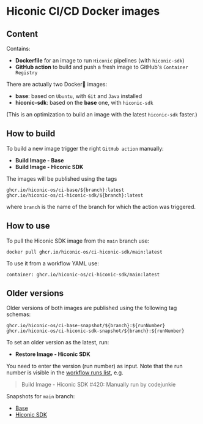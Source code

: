 # Hiconic CI/CD Docker images

## Content

Contains:
* **Dockerfile** for an image to run `Hiconic` pipelines (with `hiconic-sdk`)
* **GitHub action** to build and push a fresh image to GitHub's `Container Registry`

There are actually two Docker🐋 images:
* **base**: based on `Ubuntu`, with `Git` and `Java` installed
* **hiconic-sdk**: based on the **base** one, with `hiconic-sdk`

(This is an optimization to build an image with the latest `hiconic-sdk` faster.)

## How to build

To build a new image trigger the right `GitHub action` manually:
* **Build Image - Base**
* **Build Image - Hiconic SDK**

The images will be published using the tags

```
ghcr.io/hiconic-os/ci-base/${branch}:latest
ghcr.io/hiconic-os/ci-hiconic-sdk/${branch}:latest
```

where `branch` is the name of the branch for which the action was triggered.

## How to use

To pull the Hiconic SDK image from the `main` branch use:
```
docker pull ghcr.io/hiconic-os/ci-hiconic-sdk/main:latest
```

To use it from a workflow YAML use:
```
container: ghcr.io/hiconic-os/ci-hiconic-sdk/main:latest
```

## Older versions

Older versions of both images are published using the following tag schemas:

```
ghcr.io/hiconic-os/ci-base-snapshot/${branch}:${runNumber}
ghcr.io/hiconic-os/ci-hiconic-sdk-snapshot/${branch}:${runNumber}
```

To set an older version as the latest, run:
* **Restore Image - Hiconic SDK**

You need to enter the version (run number) as input. Note that the run number is visible in the [workflow runs list](https://github.com/hiconic-os/hiconic.ci.docker/actions), e.g.
> Build Image - Hiconic SDK #420: Manually run by codejunkie

Snapshots for `main` branch:
* [Base](https://github.com/hiconic-os/hiconic.ci.docker/pkgs/container/ci-base-snapshot%2Fmain)
* [Hiconic SDK](https://github.com/hiconic-os/hiconic.ci.docker/pkgs/container/ci-hiconic-sdk-snapshot%2Fmain)